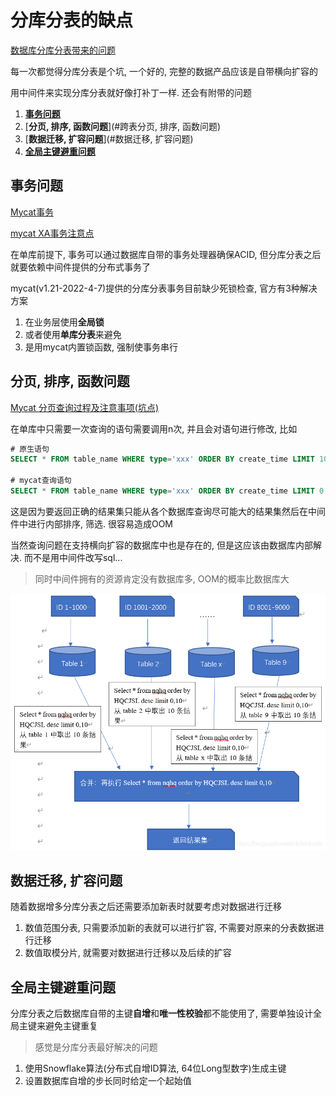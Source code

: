 # 分库分表的缺点

[数据库分库分表带来的问题](https://blog.csdn.net/kidchildcsdn/article/details/114678265)

每一次都觉得分库分表是个坑, 一个好的, 完整的数据产品应该是自带横向扩容的

用中间件来实现分库分表就好像打补丁一样. 还会有附带的问题

1. [**事务问题**](#事务问题)
2. [**分页, 排序, 函数问题**](#跨表分页, 排序, 函数问题)
3. [**数据迁移, 扩容问题**](#数据迁移, 扩容问题)
4. [**全局主键避重问题**](#全局主键避重问题)



## 事务问题

[Mycat事务](https://blog.csdn.net/ko0491/article/details/108717088)

[mycat XA事务注意点](https://www.yuque.com/books/share/6606b3b6-3365-4187-94c4-e51116894695/xsf11p)

在单库前提下, 事务可以通过数据库自带的事务处理器确保ACID, 但分库分表之后就要依赖中间件提供的分布式事务了

mycat(v1.21-2022-4-7)提供的分库分表事务目前缺少死锁检查, 官方有3种解决方案

1. 在业务层使用**全局锁**
2. 或者使用**单库分表**来避免
3. 是用mycat内置锁函数, 强制使事务串行



## 分页, 排序, 函数问题

[Mycat 分页查询过程及注意事项(坑点)](https://blog.csdn.net/chenqiushi123/article/details/109748451)

在单库中只需要一次查询的语句需要调用n次, 并且会对语句进行修改, 比如

```sql
# 原生语句
SELECT * FROM table_name WHERE type='xxx' ORDER BY create_time LIMIT 10000,1000;

# mycat查询语句
SELECT * FROM table_name WHERE type='xxx' ORDER BY create_time LIMIT 0,11000; 
```

这是因为要返回正确的结果集只能从各个数据库查询尽可能大的结果集然后在中间件中进行内部排序, 筛选. 很容易造成OOM

当然查询问题在支持横向扩容的数据库中也是存在的, 但是这应该由数据库内部解决. 而不是用中间件改写sql...

> 同时中间件拥有的资源肯定没有数据库多, OOM的概率比数据库大

![分库分表查询](%E5%88%86%E5%BA%93%E5%88%86%E8%A1%A8%E7%9A%84%E7%BC%BA%E7%82%B9.assets/%E5%88%86%E5%BA%93%E5%88%86%E8%A1%A8%E6%9F%A5%E8%AF%A2.png)





## 数据迁移, 扩容问题

随着数据增多分库分表之后还需要添加新表时就要考虑对数据进行迁移

1. 数值范围分表, 只需要添加新的表就可以进行扩容, 不需要对原来的分表数据进行迁移
2. 数值取模分片, 就需要对数据进行迁移以及后续的扩容



## 全局主键避重问题

分库分表之后数据库自带的主键**自增**和**唯一性校验**都不能使用了, 需要单独设计全局主键来避免主键重复

> 感觉是分库分表最好解决的问题

1. 使用Snowflake算法(分布式自增ID算法, 64位Long型数字)生成主键
2. 设置数据库自增的步长同时给定一个起始值

